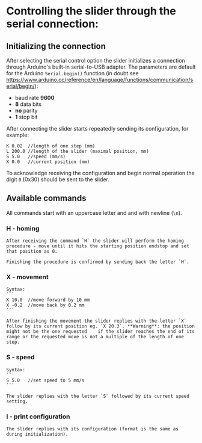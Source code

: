# Controlling the slider through the serial connection:

## Initializing the connection

After selecting the serial control option the slider initializes a connection through Arduino's built-in serial-to-USB adapter. The parameters are default for the Arduino `Serial.begin()` function (in doubt see <https://www.arduino.cc/reference/en/language/functions/communication/serial/begin/>): 
- baud rate **9600**
- **8** data bits
- **no** parity
- **1** stop bit

After connecting the slider starts repeatedly sending its configuration, for example:
```
K 0.02  //length of one step (mm)
L 200.0 //length of the slider (maximal position, mm)
S 5.0   //speed (mm/s)
X 0.0   //current position (mm)
```

To acknowledge receiving the configuration and begin normal operation the digit `0` (0x30) should be sent to the slider.

## Available commands
All commands start with an uppercase letter and and with newline (`\n`).
### H - homing
    After receiving the command `H` the slider will perform the homing procedure - move until it hits the starting position endstop and set that position as 0.

    Finishing the procedure is confirmed by sending back the letter `H`.

### X - movement
    Syntax: 
    ```
    X 10.0  //move forward by 10 mm
    X -0.2  //move back by 0.2 mm
    ```
    
    After finishing the movement the slider replies with the letter `X` follow by its current position eg. `X 20.3`. **Warning**: the position might not be the one requested    if the slider reaches the end of its range or the requested move is not a multiple of the length of one step.

### S - speed
    Syntax:
    ```
    S 5.0   //set speed to 5 mm/s
    ```
    
    The slider replies with the letter `S` followed by its current speed setting.

### I - print configuration
    The slider replies with its configuration (format is the same as during initialization).
